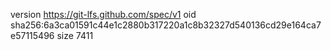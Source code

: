 version https://git-lfs.github.com/spec/v1
oid sha256:6a3ca01591c44e1c2880b317220a1c8b32327d540136cd29e164ca7e57115496
size 7411
